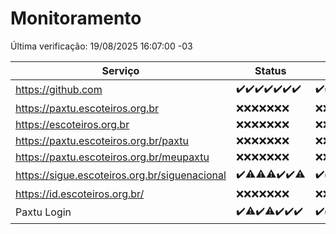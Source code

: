 # Monitoramento

Última verificação: 19/08/2025 16:07:00 -03

|Serviço|Status|Últimas 24h|
|---|---|---|
|https://github.com|<span title="2025-08-12: OK=23">✔️</span><span title="2025-08-13: OK=23">✔️</span><span title="2025-08-14: OK=23">✔️</span><span title="2025-08-15: OK=23">✔️</span><span title="2025-08-16: OK=23">✔️</span><span title="2025-08-17: OK=23">✔️</span><span title="2025-08-18: OK=18">✔️</span>|<span title="18/08/2025 16:09:00 -03 : 200">✔️</span><span title="18/08/2025 17:10:00 -03 : 200">✔️</span><span title="18/08/2025 18:07:00 -03 : 200">✔️</span><span title="18/08/2025 19:09:00 -03 : 200">✔️</span><span title="18/08/2025 20:09:00 -03 : 200">✔️</span><span title="18/08/2025 21:48:00 -03 : 200">✔️</span><span title="18/08/2025 23:26:00 -03 : 200">✔️</span><span title="19/08/2025 00:35:00 -03 : 200">✔️</span><span title="19/08/2025 01:12:00 -03 : 200">✔️</span><span title="19/08/2025 02:10:00 -03 : 200">✔️</span><span title="19/08/2025 03:14:00 -03 : 200">✔️</span><span title="19/08/2025 04:09:00 -03 : 200">✔️</span><span title="19/08/2025 05:13:00 -03 : 200">✔️</span><span title="19/08/2025 06:10:00 -03 : 200">✔️</span><span title="19/08/2025 07:10:00 -03 : 200">✔️</span><span title="19/08/2025 08:08:00 -03 : 200">✔️</span><span title="19/08/2025 09:18:00 -03 : 200">✔️</span><span title="19/08/2025 10:22:00 -03 : 200">✔️</span><span title="19/08/2025 11:09:00 -03 : 200">✔️</span><span title="19/08/2025 12:10:00 -03 : 200">✔️</span><span title="19/08/2025 13:12:00 -03 : 200">✔️</span><span title="19/08/2025 14:08:00 -03 : 200">✔️</span><span title="19/08/2025 15:13:00 -03 : 200">✔️</span><span title="19/08/2025 16:07:00 -03 : 200">✔️</span>|
|https://paxtu.escoteiros.org.br|<span title="2025-08-12: Falhas=23">❌</span><span title="2025-08-13: Falhas=23">❌</span><span title="2025-08-14: Falhas=23">❌</span><span title="2025-08-15: Falhas=23">❌</span><span title="2025-08-16: Falhas=23">❌</span><span title="2025-08-17: Falhas=23">❌</span><span title="2025-08-18: Falhas=18">❌</span>|<span title="18/08/2025 16:09:00 -03 : 403">❌</span><span title="18/08/2025 17:11:00 -03 : 403">❌</span><span title="18/08/2025 18:07:00 -03 : 403">❌</span><span title="18/08/2025 19:09:00 -03 : 403">❌</span><span title="18/08/2025 20:09:00 -03 : 403">❌</span><span title="18/08/2025 21:48:00 -03 : 403">❌</span><span title="18/08/2025 23:26:00 -03 : 403">❌</span><span title="19/08/2025 00:35:00 -03 : 403">❌</span><span title="19/08/2025 01:12:00 -03 : 403">❌</span><span title="19/08/2025 02:10:00 -03 : 403">❌</span><span title="19/08/2025 03:14:00 -03 : 403">❌</span><span title="19/08/2025 04:09:00 -03 : 403">❌</span><span title="19/08/2025 05:13:00 -03 : 403">❌</span><span title="19/08/2025 06:10:00 -03 : 403">❌</span><span title="19/08/2025 07:10:00 -03 : 403">❌</span><span title="19/08/2025 08:08:00 -03 : 403">❌</span><span title="19/08/2025 09:18:00 -03 : 403">❌</span><span title="19/08/2025 10:22:00 -03 : 403">❌</span><span title="19/08/2025 11:09:00 -03 : 403">❌</span><span title="19/08/2025 12:10:00 -03 : 403">❌</span><span title="19/08/2025 13:12:00 -03 : 403">❌</span><span title="19/08/2025 14:08:00 -03 : 403">❌</span><span title="19/08/2025 15:13:00 -03 : 403">❌</span><span title="19/08/2025 16:07:00 -03 : 403">❌</span>|
|https://escoteiros.org.br|<span title="2025-08-12: Falhas=23">❌</span><span title="2025-08-13: Falhas=23">❌</span><span title="2025-08-14: Falhas=23">❌</span><span title="2025-08-15: Falhas=23">❌</span><span title="2025-08-16: Falhas=23">❌</span><span title="2025-08-17: Falhas=23">❌</span><span title="2025-08-18: Falhas=18">❌</span>|<span title="18/08/2025 16:09:00 -03 : 403">❌</span><span title="18/08/2025 17:11:00 -03 : 403">❌</span><span title="18/08/2025 18:07:00 -03 : 403">❌</span><span title="18/08/2025 19:09:00 -03 : 403">❌</span><span title="18/08/2025 20:09:00 -03 : 403">❌</span><span title="18/08/2025 21:48:00 -03 : 403">❌</span><span title="18/08/2025 23:26:00 -03 : 403">❌</span><span title="19/08/2025 00:35:00 -03 : 403">❌</span><span title="19/08/2025 01:12:00 -03 : 403">❌</span><span title="19/08/2025 02:10:00 -03 : 403">❌</span><span title="19/08/2025 03:14:00 -03 : 403">❌</span><span title="19/08/2025 04:09:00 -03 : 403">❌</span><span title="19/08/2025 05:13:00 -03 : 403">❌</span><span title="19/08/2025 06:10:00 -03 : 403">❌</span><span title="19/08/2025 07:10:00 -03 : 403">❌</span><span title="19/08/2025 08:08:00 -03 : 403">❌</span><span title="19/08/2025 09:18:00 -03 : 403">❌</span><span title="19/08/2025 10:22:00 -03 : 403">❌</span><span title="19/08/2025 11:09:00 -03 : 403">❌</span><span title="19/08/2025 12:10:00 -03 : 403">❌</span><span title="19/08/2025 13:12:00 -03 : 403">❌</span><span title="19/08/2025 14:08:00 -03 : 403">❌</span><span title="19/08/2025 15:13:00 -03 : 403">❌</span><span title="19/08/2025 16:07:00 -03 : 403">❌</span>|
|https://paxtu.escoteiros.org.br/paxtu|<span title="2025-08-12: Falhas=23">❌</span><span title="2025-08-13: Falhas=23">❌</span><span title="2025-08-14: Falhas=23">❌</span><span title="2025-08-15: Falhas=23">❌</span><span title="2025-08-16: Falhas=23">❌</span><span title="2025-08-17: Falhas=23">❌</span><span title="2025-08-18: Falhas=18">❌</span>|<span title="18/08/2025 16:09:00 -03 : 403">❌</span><span title="18/08/2025 17:11:00 -03 : 403">❌</span><span title="18/08/2025 18:07:00 -03 : 403">❌</span><span title="18/08/2025 19:09:00 -03 : 403">❌</span><span title="18/08/2025 20:09:00 -03 : 403">❌</span><span title="18/08/2025 21:48:00 -03 : 403">❌</span><span title="18/08/2025 23:26:00 -03 : 403">❌</span><span title="19/08/2025 00:35:00 -03 : 403">❌</span><span title="19/08/2025 01:12:00 -03 : 403">❌</span><span title="19/08/2025 02:10:00 -03 : 403">❌</span><span title="19/08/2025 03:14:00 -03 : 403">❌</span><span title="19/08/2025 04:09:00 -03 : 403">❌</span><span title="19/08/2025 05:13:00 -03 : 403">❌</span><span title="19/08/2025 06:10:00 -03 : 403">❌</span><span title="19/08/2025 07:10:00 -03 : 403">❌</span><span title="19/08/2025 08:08:00 -03 : 403">❌</span><span title="19/08/2025 09:18:00 -03 : 403">❌</span><span title="19/08/2025 10:22:00 -03 : 403">❌</span><span title="19/08/2025 11:09:00 -03 : 403">❌</span><span title="19/08/2025 12:10:00 -03 : 403">❌</span><span title="19/08/2025 13:12:00 -03 : 403">❌</span><span title="19/08/2025 14:08:00 -03 : 403">❌</span><span title="19/08/2025 15:13:00 -03 : 403">❌</span><span title="19/08/2025 16:07:00 -03 : 403">❌</span>|
|https://paxtu.escoteiros.org.br/meupaxtu|<span title="2025-08-12: Falhas=23">❌</span><span title="2025-08-13: Falhas=23">❌</span><span title="2025-08-14: Falhas=23">❌</span><span title="2025-08-15: Falhas=23">❌</span><span title="2025-08-16: Falhas=23">❌</span><span title="2025-08-17: Falhas=23">❌</span><span title="2025-08-18: Falhas=18">❌</span>|<span title="18/08/2025 16:09:00 -03 : 403">❌</span><span title="18/08/2025 17:11:00 -03 : 403">❌</span><span title="18/08/2025 18:07:00 -03 : 403">❌</span><span title="18/08/2025 19:09:00 -03 : 403">❌</span><span title="18/08/2025 20:09:00 -03 : 403">❌</span><span title="18/08/2025 21:48:00 -03 : 403">❌</span><span title="18/08/2025 23:26:00 -03 : 403">❌</span><span title="19/08/2025 00:35:00 -03 : 403">❌</span><span title="19/08/2025 01:12:00 -03 : 403">❌</span><span title="19/08/2025 02:10:00 -03 : 403">❌</span><span title="19/08/2025 03:14:00 -03 : 403">❌</span><span title="19/08/2025 04:09:00 -03 : 403">❌</span><span title="19/08/2025 05:13:00 -03 : 403">❌</span><span title="19/08/2025 06:10:00 -03 : 403">❌</span><span title="19/08/2025 07:10:00 -03 : 403">❌</span><span title="19/08/2025 08:08:00 -03 : 403">❌</span><span title="19/08/2025 09:18:00 -03 : 403">❌</span><span title="19/08/2025 10:22:00 -03 : 403">❌</span><span title="19/08/2025 11:09:00 -03 : 403">❌</span><span title="19/08/2025 12:10:00 -03 : 403">❌</span><span title="19/08/2025 13:12:00 -03 : 403">❌</span><span title="19/08/2025 14:08:00 -03 : 403">❌</span><span title="19/08/2025 15:13:00 -03 : 403">❌</span><span title="19/08/2025 16:07:00 -03 : 403">❌</span>|
|https://sigue.escoteiros.org.br/siguenacional|<span title="2025-08-12: OK=23">✔️</span><span title="2025-08-13: OK=22, Falhas=1">⚠️</span><span title="2025-08-14: OK=22, Falhas=1">⚠️</span><span title="2025-08-15: OK=22, Falhas=1">⚠️</span><span title="2025-08-16: OK=23">✔️</span><span title="2025-08-17: OK=23">✔️</span><span title="2025-08-18: OK=17, Falhas=1">⚠️</span>|<span title="18/08/2025 16:09:00 -03 : 200">✔️</span><span title="18/08/2025 17:11:00 -03 : 200">✔️</span><span title="18/08/2025 18:07:00 -03 : 200">✔️</span><span title="18/08/2025 19:09:00 -03 : 200">✔️</span><span title="18/08/2025 20:09:00 -03 : 200">✔️</span><span title="18/08/2025 21:48:00 -03 : 200">✔️</span><span title="18/08/2025 23:26:00 -03 : 200">✔️</span><span title="19/08/2025 00:35:00 -03 : 200">✔️</span><span title="19/08/2025 01:12:00 -03 : 200">✔️</span><span title="19/08/2025 02:10:00 -03 : 200">✔️</span><span title="19/08/2025 03:14:00 -03 : 200">✔️</span><span title="19/08/2025 04:09:00 -03 : 200">✔️</span><span title="19/08/2025 05:13:00 -03 : 200">✔️</span><span title="19/08/2025 06:10:00 -03 : 200">✔️</span><span title="19/08/2025 07:10:00 -03 : 200">✔️</span><span title="19/08/2025 08:08:00 -03 : 200">✔️</span><span title="19/08/2025 09:18:00 -03 : 200">✔️</span><span title="19/08/2025 10:22:00 -03 : 200">✔️</span><span title="19/08/2025 11:09:00 -03 : 200">✔️</span><span title="19/08/2025 12:10:00 -03 : 200">✔️</span><span title="19/08/2025 13:12:00 -03 : 200">✔️</span><span title="19/08/2025 14:08:00 -03 : 200">✔️</span><span title="19/08/2025 15:13:00 -03 : 200">✔️</span><span title="19/08/2025 16:07:00 -03 : 200">✔️</span>|
|https://id.escoteiros.org.br/|<span title="2025-08-12: Falhas=23">❌</span><span title="2025-08-13: Falhas=23">❌</span><span title="2025-08-14: Falhas=23">❌</span><span title="2025-08-15: Falhas=23">❌</span><span title="2025-08-16: Falhas=23">❌</span><span title="2025-08-17: Falhas=23">❌</span><span title="2025-08-18: Falhas=18">❌</span>|<span title="18/08/2025 16:09:00 -03 : 403">❌</span><span title="18/08/2025 17:11:00 -03 : 403">❌</span><span title="18/08/2025 18:07:00 -03 : 403">❌</span><span title="18/08/2025 19:09:00 -03 : 403">❌</span><span title="18/08/2025 20:09:00 -03 : 403">❌</span><span title="18/08/2025 21:48:00 -03 : 403">❌</span><span title="18/08/2025 23:26:00 -03 : 403">❌</span><span title="19/08/2025 00:35:00 -03 : 403">❌</span><span title="19/08/2025 01:12:00 -03 : 403">❌</span><span title="19/08/2025 02:10:00 -03 : 403">❌</span><span title="19/08/2025 03:14:00 -03 : 403">❌</span><span title="19/08/2025 04:09:00 -03 : 403">❌</span><span title="19/08/2025 05:13:00 -03 : 403">❌</span><span title="19/08/2025 06:10:00 -03 : 403">❌</span><span title="19/08/2025 07:10:00 -03 : 403">❌</span><span title="19/08/2025 08:08:00 -03 : 403">❌</span><span title="19/08/2025 09:18:00 -03 : 403">❌</span><span title="19/08/2025 10:22:00 -03 : 403">❌</span><span title="19/08/2025 11:09:00 -03 : 403">❌</span><span title="19/08/2025 12:10:00 -03 : 403">❌</span><span title="19/08/2025 13:12:00 -03 : 403">❌</span><span title="19/08/2025 14:08:00 -03 : 403">❌</span><span title="19/08/2025 15:13:00 -03 : 403">❌</span><span title="19/08/2025 16:07:00 -03 : 403">❌</span>|
|Paxtu Login|<span title="2025-08-12: OK=23">✔️</span><span title="2025-08-13: OK=22, Falhas=1">⚠️</span><span title="2025-08-14: OK=23">✔️</span><span title="2025-08-15: OK=22, Falhas=1">⚠️</span><span title="2025-08-16: OK=23">✔️</span><span title="2025-08-17: OK=23">✔️</span><span title="2025-08-18: OK=18">✔️</span>|<span title="18/08/2025 16:09:00 -03 : 200">✔️</span><span title="18/08/2025 17:11:00 -03 : 200">✔️</span><span title="18/08/2025 18:07:00 -03 : 200">✔️</span><span title="18/08/2025 19:09:00 -03 : 200">✔️</span><span title="18/08/2025 20:09:00 -03 : 200">✔️</span><span title="18/08/2025 21:48:00 -03 : 200">✔️</span><span title="18/08/2025 23:26:00 -03 : 200">✔️</span><span title="19/08/2025 00:35:00 -03 : 200">✔️</span><span title="19/08/2025 01:12:00 -03 : 200">✔️</span><span title="19/08/2025 02:10:00 -03 : 200">✔️</span><span title="19/08/2025 03:14:00 -03 : 200">✔️</span><span title="19/08/2025 04:09:00 -03 : 200">✔️</span><span title="19/08/2025 05:13:00 -03 : 200">✔️</span><span title="19/08/2025 06:10:00 -03 : 200">✔️</span><span title="19/08/2025 07:10:00 -03 : 200">✔️</span><span title="19/08/2025 08:08:00 -03 : 200">✔️</span><span title="19/08/2025 09:18:00 -03 : 200">✔️</span><span title="19/08/2025 10:22:00 -03 : 200">✔️</span><span title="19/08/2025 11:09:00 -03 : 200">✔️</span><span title="19/08/2025 12:10:00 -03 : 200">✔️</span><span title="19/08/2025 13:12:00 -03 : 200">✔️</span><span title="19/08/2025 14:08:00 -03 : 200">✔️</span><span title="19/08/2025 15:13:00 -03 : 200">✔️</span><span title="19/08/2025 16:07:00 -03 : 200">✔️</span>|
